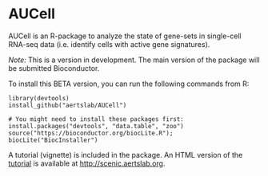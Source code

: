 # AUCell
AUCell is an R-package to analyze the state of gene-sets in single-cell RNA-seq data (i.e. identify cells with active gene signatures).







*Note:* This is a version in development. The main version of the package will be submitted Bioconductor. 

To install this BETA version, you can run the following commands from R:
```
library(devtools)
install_github("aertslab/AUCell")

# You might need to install these packages first:
install.packages("devtools", "data.table", "zoo")
source("https://bioconductor.org/biocLite.R"); biocLite("BiocInstaller")
```

A tutorial (vignette) is included in the package.
An HTML version of the [tutorial](http://scenic.aertslab.org/tutorials/AUCell_tutorial.html) is available at http://scenic.aertslab.org.

